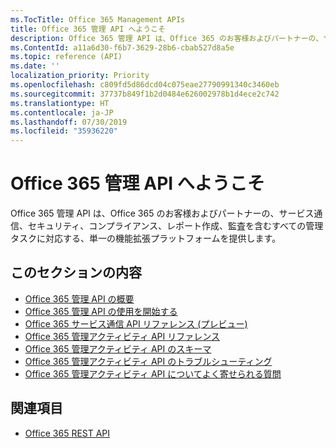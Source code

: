 ```yaml
---
ms.TocTitle: Office 365 Management APIs
title: Office 365 管理 API へようこそ
description: Office 365 管理 API は、Office 365 のお客様およびパートナーの、サービス通信、セキュリティ、コンプライアンス、レポート作成、監査を含むすべての管理タスクに対応する、単一の機能拡張プラットフォームを提供します。
ms.ContentId: a11a6d30-f6b7-3629-28b6-cbab527d8a5e
ms.topic: reference (API)
ms.date: ''
localization_priority: Priority
ms.openlocfilehash: c809fd5d86dcd04c075eae27790991340c3460eb
ms.sourcegitcommit: 37737b849f1b2d0484e626002978b1d4ece2c742
ms.translationtype: HT
ms.contentlocale: ja-JP
ms.lasthandoff: 07/30/2019
ms.locfileid: "35936220"
---
```

# <a name="welcome-to-office-365-management-apis"></a>Office 365 管理 API へようこそ

Office 365 管理 API は、Office 365 のお客様およびパートナーの、サービス通信、セキュリティ、コンプライアンス、レポート作成、監査を含むすべての管理タスクに対応する、単一の機能拡張プラットフォームを提供します。

## <a name="in-this-section"></a>このセクションの内容

- [Office 365 管理 API の概要](office-365-management-apis-overview.md)
- [Office 365 管理 API の使用を開始する](get-started-with-office-365-management-apis.md)
- [Office 365 サービス通信 API リファレンス (プレビュー)](office-365-service-communications-api-reference.md)
- [Office 365 管理アクティビティ API リファレンス](office-365-management-activity-api-reference.md)
- [Office 365 管理アクティビティ API のスキーマ](office-365-management-activity-api-schema.md)
- [Office 365 管理アクティビティ API のトラブルシューティング](troubleshooting-the-office-365-management-activity-api.md)
- [Office 365 管理アクティビティ API についてよく寄せられる質問](office-365-management-activity-api-faq.md)

## <a name="see-also"></a>関連項目

- 
  [Office 365 REST API](https://docs.microsoft.com/ja-JP/previous-versions/office/office-365-api/how-to/platform-development-overview)
